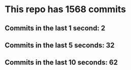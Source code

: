 # This repo has 1568 commits

## Commits in the last 1 second: 2
## Commits in the last 5 seconds: 32
## Commits in the last 10 seconds: 62
